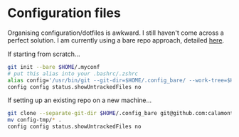 # Configuration files
Organising configuration/dotfiles is awkward. I still haven't come across a perfect solution. I am currently using a bare repo approach, detailed [here](https://news.ycombinator.com/item?id=11071754).

If starting from scratch...
```sh
git init --bare $HOME/.myconf
# put this alias into your .bashrc/.zshrc
alias config='/usr/bin/git --git-dir=$HOME/.config_bare/ --work-tree=$HOME'
config config status.showUntrackedFiles no
```

If setting up an existing repo on a new machine...
```sh
git clone --separate-git-dir $HOME/.config_bare git@github.com:calamont/config.git $HOME/config-tmp
mv config-tmp/* .
config config status.showUntrackedFiles no
```
